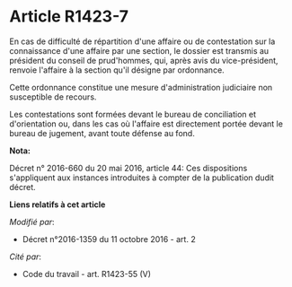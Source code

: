 # Article R1423-7

En cas de difficulté de répartition d'une affaire ou de contestation sur la connaissance d'une affaire par une section, le
dossier est transmis au président du conseil de prud'hommes, qui, après avis du vice-président, renvoie l'affaire à la
section qu'il désigne par ordonnance. 

Cette ordonnance constitue une mesure d'administration judiciaire non susceptible de recours.

Les contestations sont formées devant le bureau de conciliation et d'orientation ou, dans les cas où l'affaire est
directement portée devant le bureau de jugement, avant toute défense au fond.

**Nota:**

Décret n° 2016-660 du 20 mai 2016, article 44: Ces dispositions s'appliquent aux instances introduites à compter de la
publication dudit décret.

**Liens relatifs à cet article**

_Modifié par_:

  - Décret n°2016-1359 du 11 octobre 2016 - art. 2

_Cité par_:

  - Code du travail - art. R1423-55 (V)
